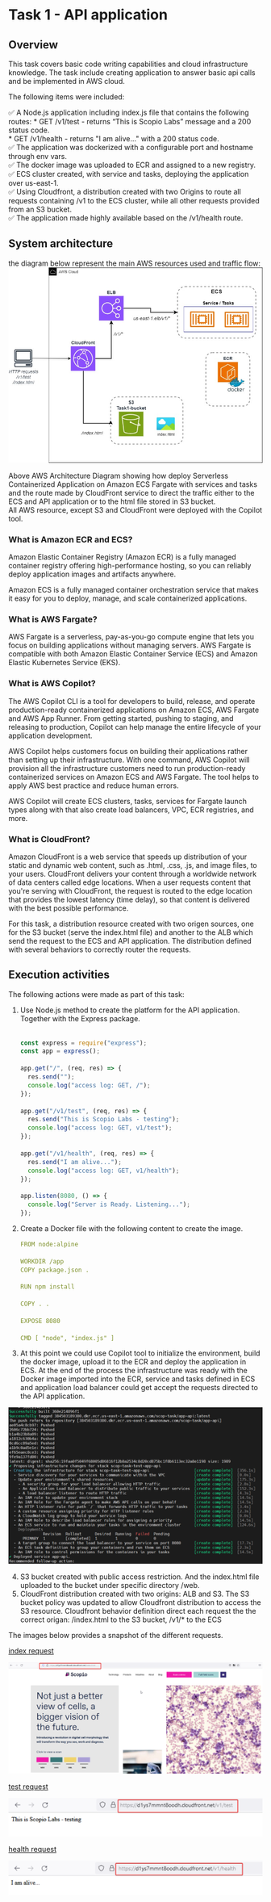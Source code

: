 # Task 1 - API application

## Overview

This task covers basic code writing capabilities and cloud infrastructure knowledge. 
The task include creating application to answer basic api calls and be implemented in AWS cloud.

The following items were included:

:white_check_mark: A Node.js application including index.js file that contains the following routes:
    * GET /v1/test - returns “This is Scopio Labs” message and a 200 status code.  
    * GET /v1/health - returns "I am alive..." with a 200 status code.    
:white_check_mark: The application was dockerized with a configurable port and hostname through env vars.  
:white_check_mark: The docker image was uploaded to ECR and assigned to a new registry.  
:white_check_mark: ECS cluster created, with service and tasks, deploying the application over us-east-1.  
:white_check_mark: Using Cloudfront, a distribution created with two Origins to route all requests containing /v1 to the ECS cluster, while all other requests provided from an
S3 bucket.  
:white_check_mark: The application made highly available based on the /v1/health route.

## System architecture

the diagram below represent the main AWS resources used and traffic flow:
![System Architecture](scop-task-1.jpg)

Above AWS Architecture Diagram showing how deploy Serverless Containerized Application on Amazon ECS Fargate with services and tasks and the route made by CloudFront service to direct the traffic either to the ECS and API application or to the html file stored in S3 bucket.  
All AWS resource, except S3 and CloudFront were deployed with the Copilot tool.

### What is Amazon ECR and ECS?
Amazon Elastic Container Registry (Amazon ECR) is a fully managed container registry offering high-performance hosting, so you can reliably deploy application images and artifacts anywhere.

Amazon ECS is a fully managed container orchestration service that makes it easy for you to deploy, manage, and scale containerized applications.

### What is AWS Fargate?
AWS Fargate is a serverless, pay-as-you-go compute engine that lets you focus on building applications without managing servers. AWS Fargate is compatible with both Amazon Elastic Container Service (ECS) and Amazon Elastic Kubernetes Service (EKS).

### What is AWS Copilot?
The AWS Copilot CLI is a tool for developers to build, release, and operate production-ready containerized applications on Amazon ECS, AWS Fargate and AWS App Runner. 
From getting started, pushing to staging, and releasing to production, Copilot can help manage the entire lifecycle of your application development. 

AWS Copilot helps customers focus on building their applications rather than setting up their infrastructure. With one command, AWS Copilot will provision all the infrastructure customers need to run production-ready containerized services on Amazon ECS and AWS Fargate.
The tool helps to apply AWS best practice and reduce human errors.

AWS Copilot will create ECS clusters, tasks, services for Fargate launch types along with that also create load balancers, VPC, ECR registries, and more.

### What is CloudFront?
Amazon CloudFront is a web service that speeds up distribution of your static and dynamic web content, such as .html, .css, .js, and image files, to your users. CloudFront delivers your content through a worldwide network of data centers called edge locations. When a user requests content that you're serving with CloudFront, the request is routed to the edge location that provides the lowest latency (time delay), so that content is delivered with the best possible performance.


For this task, a distribution resource created with two origen sources, one for the S3 bucket (serve the index.html file) and another to the ALB which send the request to the ECS and API application. The distribution defined with several behaviors to correctly router the requests.

## Execution activities

The following actions were made as part of this task:

1) Use Node.js method to create the platform for the API application. 
   Together with the Express package.  

    ``` js

    const express = require("express");
    const app = express();

    app.get("/", (req, res) => {
      res.send("");
      console.log("access log: GET, /");
    });

    app.get("/v1/test", (req, res) => {
      res.send("This is Scopio Labs - testing");
      console.log("access log: GET, v1/test");
    });

    app.get("/v1/health", (req, res) => {
      res.send("I am alive...");
      console.log("access log: GET, v1/health");
    });

    app.listen(8080, () => {
      console.log("Server is Ready. Listening...");
    });

    ```
  
2) Create a Docker file with the following content to create the image.
  
     
     ``` yaml
     FROM node:alpine

     WORKDIR /app
     COPY package.json .
     
     RUN npm install
     
     COPY . .
     
     EXPOSE 8080
     
     CMD [ "node", "index.js" ]


     ```
   
3) At this point we could use Copilot tool to initialize the environment, build the docker image, upload it to the ECR and deploy the application in ECS.
At the end of the process the infrastructure was ready with the Docker image imported into the ECR, service and tasks defined in ECS and application load balancer could get accept the requests directed to the API application.

![Copilot tool](copilot_1.png)

4) S3 bucket created with public access restriction. And the index.html file uploaded to the bucket under specific directory /web.
5) CloudFront distribution created with two origins: ALB and S3.
The S3 bucket policy was updated to allow Cloudfront distribution to access the S3 resource. 
Cloudfront behavior definition direct each request the the correct origan: /index.html to the S3 bucket, /v1/* to the ECS  

The images below provides a snapshot of the different requests.



[index request](https://d1ys7mmnt8oodh.cloudfront.net/index.html)

![/index.html](index_file.png)

[test request](https://d1ys7mmnt8oodh.cloudfront.net/v1/test)

![api /v1/test](api-test.png)

[health request](https://d1ys7mmnt8oodh.cloudfront.net/v1/health)

![api /v1/health](api-health.png)



